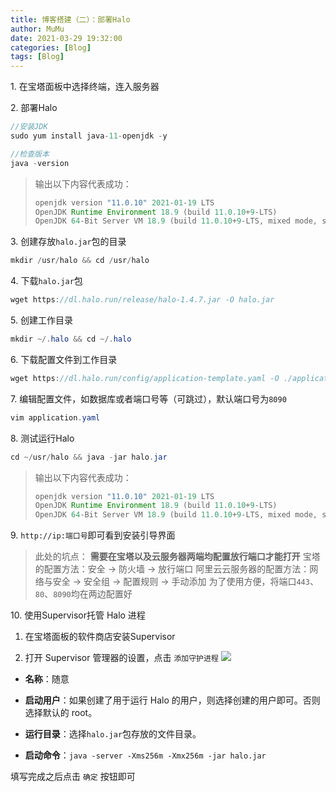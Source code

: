 ```yaml
---
title: 博客搭建（二）：部署Halo
author: MuMu
date: 2021-03-29 19:32:00
categories: [Blog]
tags: [Blog]
---
```


1\. 在宝塔面板中选择终端，连入服务器

2\. 部署Halo

   ```java
   //安装JDK
   sudo yum install java-11-openjdk -y

   //检查版本
   java -version
   ```

  > 输出以下内容代表成功：
  >
  > ```java
  > openjdk version "11.0.10" 2021-01-19 LTS
  > OpenJDK Runtime Environment 18.9 (build 11.0.10+9-LTS)
  > OpenJDK 64-Bit Server VM 18.9 (build 11.0.10+9-LTS, mixed mode, sharing)
   > ```

3\. 创建存放`halo.jar`包的目录

   ````java
   mkdir /usr/halo && cd /usr/halo
   ````

4\. 下载`halo.jar`包

   ````java
   wget https://dl.halo.run/release/halo-1.4.7.jar -O halo.jar
   ````

5\. 创建工作目录

   ````java
   mkdir ~/.halo && cd ~/.halo
   ````

6\. 下载配置文件到工作目录

   ````java
   wget https://dl.halo.run/config/application-template.yaml -O ./application.yaml
   ````

7\. 编辑配置文件，如数据库或者端口号等（可跳过），默认端口号为`8090`

   ````java
   vim application.yaml
   ````

8\. 测试运行Halo

   ````java
   cd ~/usr/halo && java -jar halo.jar
   ````

> 输出以下内容代表成功：
>
> ```java
> openjdk version "11.0.10" 2021-01-19 LTS
> OpenJDK Runtime Environment 18.9 (build 11.0.10+9-LTS)
> OpenJDK 64-Bit Server VM 18.9 (build 11.0.10+9-LTS, mixed mode, sharing)
> ```

9\. `http://ip:端口号`即可看到安装引导界面

> 此处的坑点：
> **需要在宝塔以及云服务器两端均配置放行端口才能打开**
> 宝塔的配置方法：安全 -> 防火墙 -> 放行端口
> 阿里云云服务器的配置方法：网络与安全 -> 安全组 -> 配置规则 -> 手动添加
> 为了使用方便，将端口`443`、`80`、`8090`均在两边配置好

10\. 使用Supervisor托管 Halo 进程

1. 在宝塔面板的软件商店安装Supervisor

2. 打开 Supervisor 管理器的设置，点击 `添加守护进程`
![](https://blog.caowei.xyz/blog/blog1.jpg)

+ **名称**：随意

+ **启动用户**：如果创建了用于运行 Halo 的用户，则选择创建的用户即可。否则选择默认的 root。

+ **运行目录**：选择`halo.jar`包存放的文件目录。

+ **启动命令**：`java -server -Xms256m -Xmx256m -jar halo.jar`

填写完成之后点击 `确定` 按钮即可
